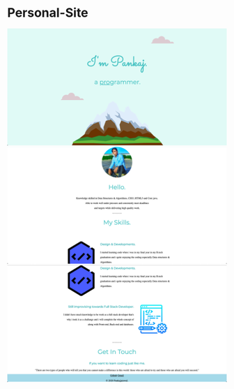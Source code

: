 # Personal-Site
![Test Image 1](https://github.com/jaiswal95/Personal-Site/blob/master/Screenshots/Screen%20Shot%202020-01-31%20at%206.15.18%20PM.png)
![Test Image 2](https://github.com/jaiswal95/Personal-Site/blob/master/Screenshots/Screen%20Shot%202020-01-31%20at%206.15.55%20PM.png)
![Test Image 3](https://github.com/jaiswal95/Personal-Site/blob/master/Screenshots/Screen%20Shot%202020-01-31%20at%206.16.15%20PM.png)
